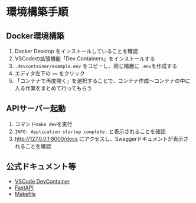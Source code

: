# 環境構築手順
## Docker環境構築
1. Docker Desktop をインストールしていることを確認
2. VSCodeの拡張機能「Dev Containers」をインストールする
3. `.devcontainer/example.env` をコピーし、同じ階層に `.env`を作成する
4. エディタ左下の `><` をクリック
5. 「コンテナで再度開く」を選択することで、コンテナ作成〜コンテナの中に入る作業をまとめて行ってもらう

## APIサーバー起動
1. コマンド`make dev`を実行
2. `INFO: Application startup complete.` と表示されることを確認
3. http://127.0.0.1:8000/docs にアクセスし、Swaggerドキュメントが表示されることを確認

## 公式ドキュメント等
- [VSCode DevContainer](https://code.visualstudio.com/docs/devcontainers/tutorial)
- [FastAPI](https://fastapi.tiangolo.com/ja/)
- [Makefile](https://zenn.dev/keitean/articles/aaef913b433677)
